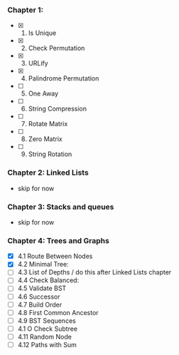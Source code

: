 ### Chapter 1:
  - [x] 1. Is Unique
  - [x] 2. Check Permutation
  - [x] 3. URLify
  - [x] 4. Palindrome Permutation
  - [ ] 5. One Away
  - [ ] 6. String Compression
  - [ ] 7. Rotate Matrix
  - [ ] 8. Zero Matrix
  - [ ] 9. String Rotation
### Chapter 2: Linked Lists
- skip for now
### Chapter 3: Stacks and queues
- skip for now
### Chapter 4: Trees and Graphs
- [x] 4.1 Route Between Nodes
- [x] 4.2 Minimal Tree:
- [ ] 4.3 List of Depths / do this after Linked Lists chapter
- [ ] 4.4 Check Balanced:
- [ ] 4.5 Validate BST
- [ ] 4.6 Successor
- [ ] 4.7 Build Order
- [ ] 4.8 First Common Ancestor
- [ ] 4.9 BST Sequences
- [ ] 4.1 O Check Subtree
- [ ] 4.11 Random Node
- [ ] 4.12 Paths with Sum
